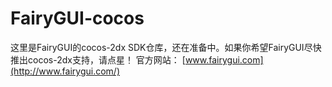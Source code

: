 FairyGUI-cocos
====

这里是FairyGUI的cocos-2dx SDK仓库，还在准备中。如果你希望FairyGUI尽快推出cocos-2dx支持，请点星！
官方网站： [www.fairygui.com](http://www.fairygui.com/)
